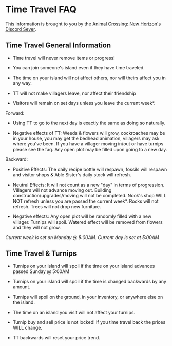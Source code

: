 # Time Travel FAQ
This information is brought to you by the <a href="https://discord.gg/acnh" target="_blank">Animal Crossing: New Horizon's Discord Sever</a>.

## Time Travel General Information
- Time travel will never remove items or progress!

- You can join someone's island even if they have time traveled.

- The time on your island will not affect others, nor will theirs affect you in any way.

- TT will not make villagers leave, nor affect their friendship

- Visitors will remain on set days unless you leave the current week*.

Forward:
- Using TT to go to the next day is exactly the same as doing so naturally.

- Negative effects of TT: Weeds & flowers will grow, cockroaches may be in your house, you may get the bedhead animation, villagers may ask where you've been. If you have a villager moving in/out or have turnips please see the faq. Any open plot may be filled upon going to a new day.

Backward:
- Positive Effects: The daily recipe bottle will respawn, fossils will respawn and visitor shops & Able Sister's daily stock will refresh.

- Neutral Effects: It will not count as a new "day" in terms of progression. Villagers will not advance moving out. Building construction/upgrades/moving will not be completed. Nook's shop WILL NOT refresh unless you are passed the current week*. Rocks will not refresh. Trees will not drop new furniture.

- Negative effects: Any open plot will be randomly filled with a new villager. Turnips will spoil. Watered effect will be removed from flowers and they will not grow.

*Current week is set on Monday @ 5:00AM. Current day is set at 5:00AM*
## Time Travel & Turnips
- Turnips on your island will spoil if the time on your island advances passed Sunday @ 5:00AM

- Turnips on your island will spoil if the time is changed backwards by any amount.

- Turnips will spoil on the ground, in your inventory, or anywhere else on the island.

- The time on an island you visit will not affect your turnips.

- Turnip buy and sell price is not locked! If you time travel back the prices WILL change.

- TT backwards will reset your price trend.
